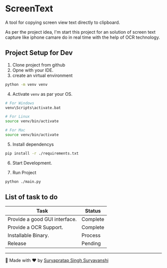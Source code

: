 # ScreenText
A tool for copying screen view text directly to clipboard.

As per the project idea, I'm start this project for an solution of screen text capture like iphone camare do in real time with the help of OCR technology.

## Project Setup for Dev
1. Clone project from github
2. Opne with your IDE.
3. create an virtual environment
```sh
python -m venv venv 
```
4. Activate `venv` as par your OS.
```sh
# For Windows
venv\Scripts\activate.bat

# For Linux
source venv/bin/activate

# For Mac
source venv/bin/activate
```
5. Install dependencys
```sh
pip install -r ./requirements.txt
```
6. Start Development.

7. Run Project
```sh
python ./main.py
```

## List of task to do
| Task | Status |
| -- | -- |
| Provide a good GUI interface. | Complete |
| Provide a OCR Support. | Complete |
| Installable Binary. | Process |
| Release | Pending |

<hr>
🙏 Made with ❤️ by <a href="https://github.com/suryapratapsinghsuryavanshi/">Suryapratap Singh Suryavanshi</a>